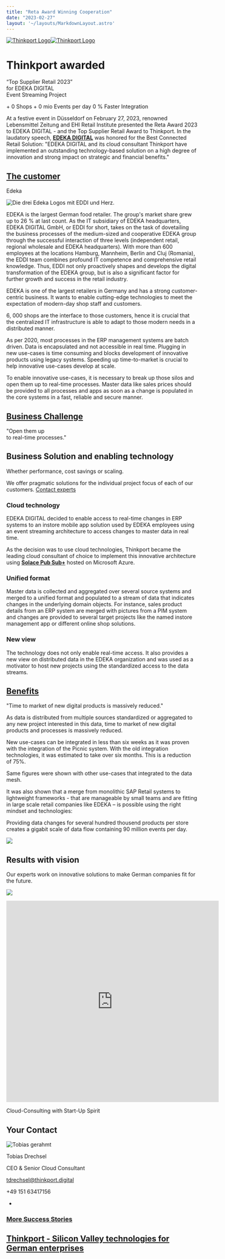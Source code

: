 ```yaml
---
title: "Reta Award Winning Cooperation"
date: "2023-02-27"
layout: '~/layouts/MarkdownLayout.astro'
---
```


 [![Thinkport Logo](images/Logo_horizontral_new-q79kisryfbimg521qvcamhuu9zgajwl52ie1tm6q0s.png "Logo Bright Colours")](https://thinkport.digital)[![Thinkport Logo](images/Logo_horizontral_new-q79kisryfbimg521qvcamhuu9zgajwl52ie1tm6q0s.png "Logo Bright Colours")](https://thinkport.digital)

# Thinkport awarded  

“Top Supplier Retail 2023”  
for EDEKA DIGITAL  
Event Streaming Project

\+ 0 Shops + 0 mio Events per day 0 % Faster Integration

At a festive event in Düsseldorf on February 27, 2023, renowned Lebensmittel Zeitung and EHI Retail Institute presented the Reta Award 2023 to EDEKA DIGITAL - and the Top Supplier Retail Award to Thinkport. In the laudatory speech, **[EDEKA DIGITAL](https://digital.edeka/projekte/)** was honored for the Best Connected Retail Solution: "EDEKA DIGITAL and its cloud consultant Thinkport have implemented an outstanding technology-based solution on a high degree of innovation and strong impact on strategic and financial benefits."

## [The customer](https://www.fairside.capital/)

Edeka

![Die drei Edeka Logos mit EDDI und Herz.](images/EDDI_Ex_Logo_P_RGB.png)

EDEKA is the largest German food retailer. The group's market share grew up to 26 % at last count. As the IT subsidiary of EDEKA headquarters, EDEKA DIGITAL GmbH, or EDDI for short, takes on the task of dovetailing the business processes of the medium-sized and cooperative EDEKA group through the successful interaction of three levels (independent retail, regional wholesale and EDEKA headquarters). With more than 600 employees at the locations Hamburg, Mannheim, Berlin and Cluj (Romania), the EDDI team combines profound IT competence and comprehensive retail knowledge. Thus, EDDI not only proactively shapes and develops the digital transformation of the EDEKA group, but is also a significant factor for further growth and success in the retail industry.

EDEKA is one of the largest retailers in Germany and has a strong customer-centric business. It wants to enable cutting-edge technologies to meet the expectation of modern-day shop staff and customers.  
  
6, 000 shops are the interface to those customers, hence it is crucial that the centralized IT infrastructure is able to adapt to those modern needs in a distributed manner.  
  
As per 2020, most processes in the ERP management systems are batch driven. Data is encapsulated and not accessible in real time. Plugging in new use-cases is time consuming and blocks development of innovative products using legacy systems. Speeding up time-to-market is crucial to help innovative use-cases develop at scale.  
  
To enable innovative use-cases, it is necessary to break up those silos and open them up to real-time processes. Master data like sales prices should be provided to all processes and apps as soon as a change is populated in the core systems in a fast, reliable and secure manner.

## [Business Challenge](https://www.fairside.capital/)

"Open them up  
to real-time processes."

## Business Solution and enabling technology

Whether performance, cost savings or scaling.  
  
We offer pragmatic solutions for the individual project focus of each of our customers. [Contact experts](https://thinkport.digital/kontaktieren)

### Cloud technology

EDEKA DIGITAL decided to enable access to real-time changes in ERP systems to an instore mobile app solution used by EDEKA employees using an event streaming architecture to access changes to master data in real time.  
  
As the decision was to use cloud technologies, Thinkport became the leading cloud consultant of choice to implement this innovative architecture using **[Solace Pub Sub+](https://solace.com/)** hosted on Microsoft Azure.

### Unified format

Master data is collected and aggregated over several source systems and merged to a unified format and populated to a stream of data that indicates changes in the underlying domain objects. For instance, sales product details from an ERP system are merged with pictures from a PIM system and changes are provided to several target projects like the named instore management app or different online shop solutions.

### New view

The technology does not only enable real-time access. It also provides a new view on distributed data in the EDEKA organization and was used as a motivator to host new projects using the standardized access to the data streams.

## [Benefits](https://www.fairside.capital/)

"Time to market of new digital products is massively reduced."

As data is distributed from multiple sources standardized or aggregated to any new project interested in this data, time to market of new digital products and processes is massively reduced.  
  
New use-cases can be integrated in less than six weeks as it was proven with the integration of the Picnic system. With the old integration technologies, it was estimated to take over six months. This is a reduction of 75%.  
  
Same figures were shown with other use-cases that integrated to the data mesh.

It was also shown that a merge from monolithic SAP Retail systems to lightweight frameworks - that are manageable by small teams and are fitting in large scale retail companies like EDEKA – is possible using the right mindset and technologies:  
  
Providing data changes for several hundred thousend products per store creates a gigabit scale of data flow containing 90 million events per day.

[![](images/Badge.webp)](https://www.reta-europe.com/best-connected-retail-solution-2023-edeka-digital/)

## Results with vision

Our experts work on innovative solutions to make German companies fit for the future.

![](images/Bild-23.02.23-um-14.50-1024x575.webp)

<iframe width="560" height="530" src="https://www.youtube-nocookie.com/embed/MwnDL1ICDGU" title="YouTube video player" frameborder="0" allow="accelerometer; autoplay; clipboard-write; encrypted-media; gyroscope; picture-in-picture; web-share" allowfullscreen></iframe>

Cloud-Consulting with Start-Up Spirit

## Your Contact

![Tobias gerahmt](images/Tobias_mH.png)

Tobias Drechsel

CEO & Senior Cloud Consultant

tdrechsel@thinkport.digital

+49 151 63417156

* [](https://de.linkedin.com/in/philipp-d-angelo-27389111b)

### [More Success Stories](https://thinkport.digital/cloud-excellence-workshops)

## [Thinkport - Silicon Valley technologies for German enterprises](https://thinkport.digital/kontaktieren/)
